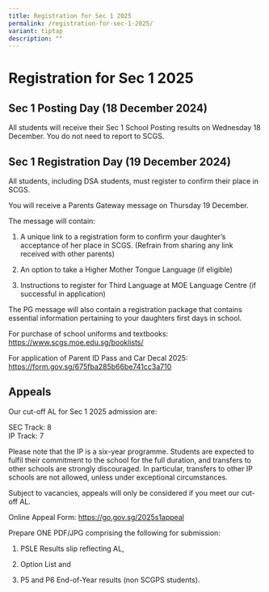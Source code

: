 ```yaml
---
title: Registration for Sec 1 2025
permalink: /registration-for-sec-1-2025/
variant: tiptap
description: ""
---
```

<h1>Registration for Sec 1 2025</h1>
<h2>Sec 1 Posting Day (18 December 2024)</h2>
<p>All students will receive their Sec 1 School Posting results on Wednesday
18 December. You do not need to report to SCGS.</p>
<p></p>
<h2>Sec 1 Registration Day (19 December 2024)</h2>
<p>All students, including DSA students, must register to confirm their place
in SCGS.</p>
<p>You will receive a Parents Gateway message on Thursday 19 December.</p>
<p>The message will contain:</p>
<ol data-tight="true" class="tight">
<li>
<p>A unique link to a registration form to confirm your daughter’s acceptance
of her place in SCGS. (Refrain from sharing any link received with other
parents)</p>
</li>
<li>
<p>An option to take a Higher Mother Tongue Language (if eligible)</p>
</li>
<li>
<p>Instructions to register for Third Language at MOE Language Centre (if
successful in application)</p>
</li>
</ol>
<p>The PG message will also contain a registration package that contains
essential information pertaining to your daughters first days in school.</p>
<p></p>
<p>For purchase of school uniforms and textbooks:
<br><a href="https://www.scgs.moe.edu.sg/booklists/" rel="noopener noreferrer nofollow" target="_blank">https://www.scgs.moe.edu.sg/booklists/</a>
</p>
<p>For application of Parent ID Pass and Car Decal 2025:
<br><a href="https://form.gov.sg/675fba285b66be741cc3a710" rel="noopener noreferrer nofollow" target="_blank">https://form.gov.sg/675fba285b66be741cc3a710</a>
</p>
<h2>Appeals</h2>
<p>Our cut-off AL for Sec 1 2025 admission are:</p>
<p>SEC Track: 8
<br>IP Track: 7
<br>
</p>
<p>Please note that the IP is a six-year programme. Students are expected
to fulfil their commitment to the school for the full duration, and transfers
to other schools are strongly discouraged. In particular, transfers to
other IP schools are not allowed, unless under exceptional circumstances.</p>
<p></p>
<p>Subject to vacancies, appeals will only be considered if you meet our
cut-off AL.</p>
<p>Online Appeal Form: <a href="https://go.gov.sg/2025s1appeal" rel="noopener nofollow" target="_blank">https://go.gov.sg/2025s1appeal</a>
</p>
<p>Prepare ONE PDF/JPG comprising the following for submission:</p>
<ol data-tight="true" class="tight">
<li>
<p>PSLE Results slip reflecting AL,</p>
</li>
<li>
<p>Option List and</p>
</li>
<li>
<p>P5 and P6 End-of-Year results (non SCGPS students).</p>
</li>
</ol>
<p>
<br>
<br>
</p>